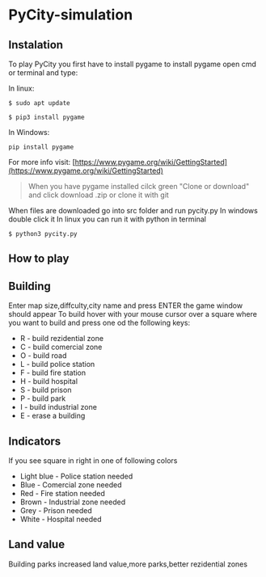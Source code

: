# PyCity-simulation

## Instalation

  To play PyCity you first have to install pygame to install pygame open cmd or terminal and type:

  In linux:
```
$ sudo apt update
```
```
$ pip3 install pygame
```
  In Windows:

```
pip install pygame
```
  For more info visit:
[https://www.pygame.org/wiki/GettingStarted](https://www.pygame.org/wiki/GettingStarted)

>   When you have pygame installed cilck green "Clone or download" and click download .zip or clone it with git

  When files are downloaded go into src folder and run pycity.py
  In windows double click it
  In linux you can run it with python in terminal

```
$ python3 pycity.py
```
## How to play


## Building
  Enter map size,diffculty,city name and press ENTER the game window should appear
  To build hover with your mouse cursor over a square where you want to build and press one od the following keys:
+ R - build rezidential zone
+ C - build comercial zone
+ O - build road
+ L - build police station
+ F - build fire station
+ H - build hospital
+ S - build prison
+ P - build park
+ I - build industrial zone
+ E - erase a building
## Indicators
  If you see square in right in one of following colors
+ Light blue - Police station needed
+ Blue - Comercial zone needed
+ Red - Fire station needed
+ Brown - Industrial zone needed
+ Grey - Prison needed
+ White - Hospital needed
## Land value
  Building parks increased land value,more parks,better rezidential zones
